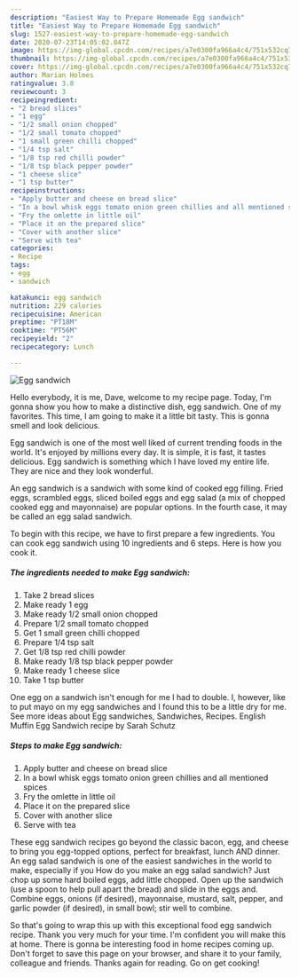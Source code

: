 ```yaml
---
description: "Easiest Way to Prepare Homemade Egg sandwich"
title: "Easiest Way to Prepare Homemade Egg sandwich"
slug: 1527-easiest-way-to-prepare-homemade-egg-sandwich
date: 2020-07-23T14:05:02.847Z
image: https://img-global.cpcdn.com/recipes/a7e0300fa966a4c4/751x532cq70/egg-sandwich-recipe-main-photo.jpg
thumbnail: https://img-global.cpcdn.com/recipes/a7e0300fa966a4c4/751x532cq70/egg-sandwich-recipe-main-photo.jpg
cover: https://img-global.cpcdn.com/recipes/a7e0300fa966a4c4/751x532cq70/egg-sandwich-recipe-main-photo.jpg
author: Marian Holmes
ratingvalue: 3.8
reviewcount: 3
recipeingredient:
- "2 bread slices"
- "1 egg"
- "1/2 small onion chopped"
- "1/2 small tomato chopped"
- "1 small green chilli chopped"
- "1/4 tsp salt"
- "1/8 tsp red chilli powder"
- "1/8 tsp black pepper powder"
- "1 cheese slice"
- "1 tsp butter"
recipeinstructions:
- "Apply butter and cheese on bread slice"
- "In a bowl whisk eggs tomato onion green chillies and all mentioned spices"
- "Fry the omlette in little oil"
- "Place it on the prepared slice"
- "Cover with another slice"
- "Serve with tea"
categories:
- Recipe
tags:
- egg
- sandwich

katakunci: egg sandwich 
nutrition: 229 calories
recipecuisine: American
preptime: "PT18M"
cooktime: "PT56M"
recipeyield: "2"
recipecategory: Lunch

---
```



![Egg sandwich](https://img-global.cpcdn.com/recipes/a7e0300fa966a4c4/751x532cq70/egg-sandwich-recipe-main-photo.jpg)

Hello everybody, it is me, Dave, welcome to my recipe page. Today, I'm gonna show you how to make a distinctive dish, egg sandwich. One of my favorites. This time, I am going to make it a little bit tasty. This is gonna smell and look delicious.

Egg sandwich is one of the most well liked of current trending foods in the world. It's enjoyed by millions every day. It is simple, it is fast, it tastes delicious. Egg sandwich is something which I have loved my entire life. They are nice and they look wonderful.

An egg sandwich is a sandwich with some kind of cooked egg filling. Fried eggs, scrambled eggs, sliced boiled eggs and egg salad (a mix of chopped cooked egg and mayonnaise) are popular options. In the fourth case, it may be called an egg salad sandwich.


To begin with this recipe, we have to first prepare a few ingredients. You can cook egg sandwich using 10 ingredients and 6 steps. Here is how you cook it.

<!--inarticleads1-->

##### The ingredients needed to make Egg sandwich:

1. Take 2 bread slices
1. Make ready 1 egg
1. Make ready 1/2 small onion chopped
1. Prepare 1/2 small tomato chopped
1. Get 1 small green chilli chopped
1. Prepare 1/4 tsp salt
1. Get 1/8 tsp red chilli powder
1. Make ready 1/8 tsp black pepper powder
1. Make ready 1 cheese slice
1. Take 1 tsp butter


One egg on a sandwich isn&#39;t enough for me I had to double. I, however, like to put mayo on my egg sandwiches and I found this to be a little dry for me. See more ideas about Egg sandwiches, Sandwiches, Recipes. English Muffin Egg Sandwich recipe by Sarah Schutz 

<!--inarticleads2-->

##### Steps to make Egg sandwich:

1. Apply butter and cheese on bread slice
1. In a bowl whisk eggs tomato onion green chillies and all mentioned spices
1. Fry the omlette in little oil
1. Place it on the prepared slice
1. Cover with another slice
1. Serve with tea


These egg sandwich recipes go beyond the classic bacon, egg, and cheese to bring you egg-topped options, perfect for breakfast, lunch AND dinner. An egg salad sandwich is one of the easiest sandwiches in the world to make, especially if you How do you make an egg salad sandwich? Just chop up some hard boiled eggs, add little chopped. Open up the sandwich (use a spoon to help pull apart the bread) and slide in the eggs and. Combine eggs, onions (if desired), mayonnaise, mustard, salt, pepper, and garlic powder (if desired), in small bowl; stir well to combine. 

So that's going to wrap this up with this exceptional food egg sandwich recipe. Thank you very much for your time. I'm confident you will make this at home. There is gonna be interesting food in home recipes coming up. Don't forget to save this page on your browser, and share it to your family, colleague and friends. Thanks again for reading. Go on get cooking!
